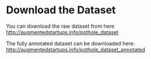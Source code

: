 # Download the Dataset

You can download the raw dataset from here http://augmentedstartups.info/pothole_dataset

The fully annotated dataset can be downloaded here: http://augmentedstartups.info/pothole_dataset_annotated